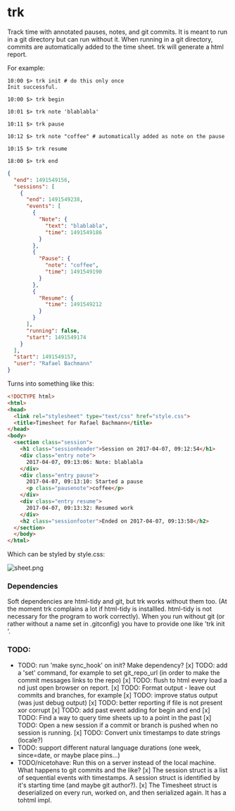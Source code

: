# trk
Track time with annotated pauses, notes, and git commits. It is meant to run in a git directory but can run without it. When running in a git directory, commits are automatically added to the time sheet. trk will generate a html report.

For example:

```
10:00 $> trk init # do this only once
Init successful.

10:00 $> trk begin

10:01 $> trk note 'blablabla'

10:11 $> trk pause

10:12 $> trk note "coffee" # automatically added as note on the pause

10:15 $> trk resume

18:00 $> trk end

```

```json
{
  "end": 1491549156,
  "sessions": [
    {
      "end": 1491549238,
      "events": [
        {
          "Note": {
            "text": "blablabla",
            "time": 1491549186
          }
        },
        {
          "Pause": {
            "note": "coffee",
            "time": 1491549190
          }
        },
        {
          "Resume": {
            "time": 1491549212
          }
        }
      ],
      "running": false,
      "start": 1491549174
    }
  ],
  "start": 1491549157,
  "user": "Rafael Bachmann"
}
```

Turns into something like this:

```html
<!DOCTYPE html>
<html>
<head>
  <link rel="stylesheet" type="text/css" href="style.css">
  <title>Timesheet for Rafael Bachmann</title>
</head>
<body>
  <section class="session">
    <h1 class="sessionheader">Session on 2017-04-07, 09:12:54</h1>
    <div class="entry note">
      2017-04-07, 09:13:06: Note: blablabla
    </div>
    <div class="entry pause">
      2017-04-07, 09:13:10: Started a pause
      <p class="pausenote">coffee</p>
    </div>
    <div class="entry resume">
      2017-04-07, 09:13:32: Resumed work
    </div>
    <h2 class="sessionfooter">Ended on 2017-04-07, 09:13:58</h2>
  </section>
  </body>
</html>
```

Which can be styled by style.css:

![sheet.png](https://github.com/medium-endian/trk/blob/master/sheet.png)

### Dependencies

Soft dependencies are html-tidy and git, but trk works without them too. (At the moment trk complains a lot if html-tidy is installled. html-tidy is not necessary for the program to work correctly). When you run without git (or rather without a name set in .gitconfig) you have to provide one like 'trk init <name>'.

### TODO:
* TODO: run 'make sync_hook' on init? Make dependency?
[x] TODO: add a 'set' command, for example to set git_repo_url (in order to make the commit messages links to the repo)
[x] TODO: flush to html every load a
nd just open browser on report.
[x] TODO: Format output - leave out commits and branches, for example
[x] TODO: improve status output (was just debug output)
[x] TODO: better reporting if file is not present xor corrupt
[x] TODO: add past event adding for begin and end
[x] TODO: Find a way to query time sheets up to a point in the past
[x] TODO: Open a new session if a commit or branch is pushed when no session is running. 
[x] TODO: Convert unix timestamps to date strings (locale?)
* TODO: support different natural language durations (one week, since=date, or maybe place pins...)
* TODO/nicetohave: Run this on a server instead of the local machine. What happens to git commits and the like?
[x] The session struct is a list of sequential events with timestamps. A session struct is identified by it's starting time (and maybe git author?).
[x] The Timesheet struct is deserialized on every run, worked on, and then serialized again. It has a tohtml impl.
